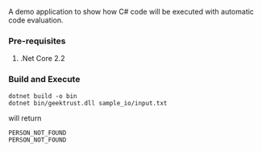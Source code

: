 A demo application to show how C# code will be executed with automatic code evaluation.

### Pre-requisites
1. .Net Core 2.2

### Build and Execute

```
dotnet build -o bin
dotnet bin/geektrust.dll sample_io/input.txt
```

will return 

```
PERSON_NOT_FOUND
PERSON_NOT_FOUND
```

